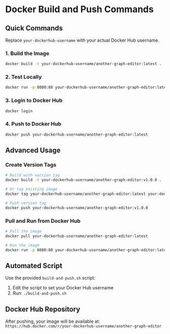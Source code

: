 # Docker Build and Push Commands

## Quick Commands

Replace `your-dockerhub-username` with your actual Docker Hub username.

### 1. Build the Image
```bash
docker build -t your-dockerhub-username/another-graph-editor:latest .
```

### 2. Test Locally
```bash
docker run -p 8080:80 your-dockerhub-username/another-graph-editor:latest
```

### 3. Login to Docker Hub
```bash
docker login
```

### 4. Push to Docker Hub
```bash
docker push your-dockerhub-username/another-graph-editor:latest
```

## Advanced Usage

### Create Version Tags
```bash
# Build with version tag
docker build -t your-dockerhub-username/another-graph-editor:v1.0.0 .

# Or tag existing image
docker tag your-dockerhub-username/another-graph-editor:latest your-dockerhub-username/another-graph-editor:v1.0.0

# Push version tag
docker push your-dockerhub-username/another-graph-editor:v1.0.0
```

### Pull and Run from Docker Hub
```bash
# Pull the image
docker pull your-dockerhub-username/another-graph-editor:latest

# Run the image
docker run -p 8080:80 your-dockerhub-username/another-graph-editor:latest
```

## Automated Script

Use the provided `build-and-push.sh` script:

1. Edit the script to set your Docker Hub username
2. Run: `./build-and-push.sh`

## Docker Hub Repository

After pushing, your image will be available at:
`https://hub.docker.com/r/your-dockerhub-username/another-graph-editor` 